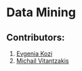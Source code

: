 # Data Mining

## Contributors:
1. [Evgenia Kozi](https://github.com/JennyKozi)
2. [Michail Vitantzakis](https://github.com/MichaelVita)
